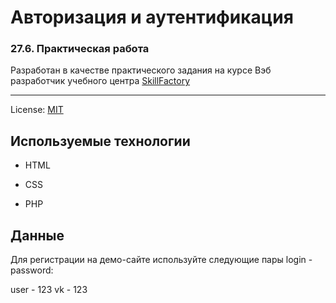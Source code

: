 <!-- SkillFactory PHPDEV-36 Рыков Денис-->
<!--27.6. Практическая работа -->

# Авторизация и аутентификация
### 27.6. Практическая работа

Разработан в качестве практического задания на курсе Вэб разработчик учебного центра [SkillFactory](https://lms.skillfactory.ru/ "Перейти на сайт учебного центра")
____

License: [MIT](license.md "Смотреть лицензию")
## Используемые технологии

* HTML

* CSS

* PHP

## Данные

Для регистрации на демо-сайте используйте следующие пары login - password:

user - 123 
vk - 123